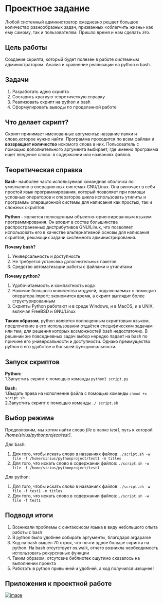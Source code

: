 # Проектное задание
Любой системный администратор ежедневно решает большое количество разнообразных задач, призванных «облегчить жизнь» как ему самому, так и пользователям.
Пришло время и нам сделать это.
## Цель работы 
Создание скрипта, который будет полезен в работе системным администратором. Анализ и сравнение реализации на python и bash.
## Задачи 
1. Разработать идею скрипта
2. Составить краткую теоретическую справку
3. Реализовать скрипт на python и bash
4. Сформулировать выводы по проделанной работе 
## Что делает скрипт?
Скрипт принимает именованные аргументы: название папки и слово,которое нужно найти. Программа проходится по всем файлам и **возвращает количество** искомого слова в них. Пользователь с помощью дополнительного аргумента выбирает, где именно программа ищет введеное слово: в содержании или названиях файлов. 
## Теоретическая справка
**Bash**- наиболее часто используемая командная оболочка по умолчанию в операционных системах GNU/Linux. Она включает в себя простой язык программирования, который позволяет при помощи условных операторов и операторов цикла использовать утилиты и программы операционной системы для написания как простых, так и сложных скриптов.

**Python** - является полноценным объектно-ориентированным языком программирования. Он входит в состав большинства распространенных дистрибутивов GNU/Linux, что позволяет использовать его в качестве альтернативной основы для написания скриптов, решающих задачи системного администрирования.

**Почему bash?**

1. Универсальность и доступность 
2. Не требуется установка дополнительных пакетов 
3. Средство автоматизации работы с файлами и утилитами 

**Почему python?**

1. Удобочитаемость и компактность кода 
2. Наличие большого количества модулей, подключаемых с помощью оператора import: экономится время, а скрипт выглядит более структурированным
3. Скрипты Python работают и в среде Windows, и в MacOS, и в UNIX, включая FreeBSD и GNU/Linux 

**Таким образом**, python является полноценным скриптовым языком, предпочтение в его использовании отдаётся специфическим задачам или тем, для решения которых возможностей bash недостаточно. В решении же повседневных задач выбор нередко падает на bash по причине его универсальности и доступности. Однако преимущество python в его удобстве и большей функциональности. 

## Запуск скриптов
**Python:** \
1.Запустить скрипт с помощью команды ``` python3 script.py ```

**Bash:** \
1.Выдать права на исполнение файла с помощью команды ``` chmod +x script.sh  ``` \
2.Запустить скрипт с помощью команды ``` ./ script.sh ```

## Выбор режима 
Предположим, мы хотим найти слово *file* в папке *test1*, путь к которой */home/sirius/pythonproject/test1*. 

Для bash: 
1. Для того, чтобы искать слово в названиях файлов: ```./script.sh -w file -f /home/sirius/pythonproject/test1 -m titles``` 
2. Для того, что искать слово в содержании файлов: ```./script.sh -w file -f /home/sirius/pythonproject/test1```

Для python: 
1. Для того, чтобы искать слово в названиях файлов: ```./script.sh -w file -f test1 -m titles``` 
2. Для того, что искать слово в содержании файлов: ```./script.sh -w file -f test1```

## Подводя итоги
1. Возникали проблемы c синтаксисом языка в виду небольшого опыта работы с bash
2. В python было удобнее собирать аргументы, благодаря argaparse
3. Код на bash вышел 70 строк, что почти вдвое больше скрипта на python. На bash отсутствует os.walk, отчего возникла необходимость использовать рекурсивные функции
4. Таким образом, отсутсвие библиотек ощутимо сказалось на выполнении проекта
5. Работать в python привычней и удобней, а код получился изящнее!

## Приложения к проектной работе
<a href="https://ibb.co/R4Pnsb4"><img src="https://i.ibb.co/rfMPz0f/image.jpg" alt="image" border="0"></a>
